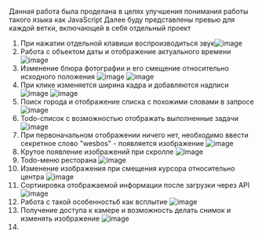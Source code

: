 Данная работа была проделана в целях улучшения понимания работы такого языка как JavaScript
Далее буду представлены превью для каждой ветки, включающей в себя отдельный проект
1) При нажатии отдельной клавиши воспроизводиться звук![image](https://github.com/Shkirenkoroma/vanillaJS/assets/61347452/08fc64a8-0e1e-420f-a066-32f212ec63ca)
2) Работа с объектом даты и отображение актуального времени ![image](https://github.com/Shkirenkoroma/vanillaJS/assets/61347452/32239521-4eb0-4a3b-94f1-2e52f69539f2)
3) Изменение блюра фотографии и его смещение относительно исходного положения ![image](https://github.com/Shkirenkoroma/vanillaJS/assets/61347452/ba369fb4-2c8b-4d1f-8c87-74ecd28ba8d6)
![image](https://github.com/Shkirenkoroma/vanillaJS/assets/61347452/5d999082-dfbc-4f39-9ba5-87fc5335e2a2)
4) При клике изменяется ширина кадра и добавляются надписи ![image](https://github.com/Shkirenkoroma/vanillaJS/assets/61347452/dab17987-7814-4d50-85a1-5f2101144f6f)
![image](https://github.com/Shkirenkoroma/vanillaJS/assets/61347452/827f4016-d79e-48bf-ac57-1616e6bc3435)
5) Поиск города и отображение списка с похожими словами в запросе ![image](https://github.com/Shkirenkoroma/vanillaJS/assets/61347452/5c76d467-b6ca-4046-98c1-b2d63f639ae2)
6) Todo-список с возможностью отображать выполненные задачи ![image](https://github.com/Shkirenkoroma/vanillaJS/assets/61347452/53eba2f4-f331-4ffb-8dc2-9a347f67d216)
7) При первоначальном отображении ничего нет, необходимо ввести секретное слово "wesbos" - появляется изображение ![image](https://github.com/Shkirenkoroma/vanillaJS/assets/61347452/d8d5bd76-1496-4c89-825c-fa6def3fec25)
8) Крутое появление изображений при скролле ![image](https://github.com/Shkirenkoroma/vanillaJS/assets/61347452/3d20a67d-f535-4425-8843-56f4c590314b)
9) Todo-меню ресторана ![image](https://github.com/Shkirenkoroma/vanillaJS/assets/61347452/4c9572cf-d8ed-4000-a8b0-67bd4da3e0e6)
10) Изменение изображения при смещения курсора относительно центра ![image](https://github.com/Shkirenkoroma/vanillaJS/assets/61347452/5209e1fd-fd00-4ed4-bbb7-043f3d6bcb01)
11) Сортиировка отображаемой информации после загрузки через API ![image](https://github.com/Shkirenkoroma/vanillaJS/assets/61347452/83624ed5-f1a2-4d89-a67d-ac555f177b60)
12) Работа с такой особенностьб как всплытие ![image](https://github.com/Shkirenkoroma/vanillaJS/assets/61347452/3540aa77-f4a9-42f4-8e3b-600a21f674d0) 
13) Получение доступа к камере и возможность делать снимок и изменять изображение ![image](https://github.com/Shkirenkoroma/vanillaJS/assets/61347452/4e7abffa-31e9-4349-98cb-074e04664553)
14) 












